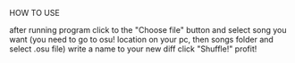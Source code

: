 HOW TO USE

after running program click to the "Choose file" button and select song you want (you need to go to osu! location on your pc, then songs folder and select .osu file)
write a name to your new diff
click "Shuffle!"
profit!
